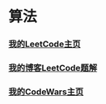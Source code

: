 # 算法

### <a href="https://leetcode-cn.com/u/ituring/" target="_blank">我的LeetCode主页</a>
### <a href="https://blog.csdn.net/zhongbeizhoujie?type=blog" target="_blank">我的博客LeetCode题解</a>
### <a href="https://www.codewars.com/users/iTuring" target="_blank">我的CodeWars主页</a>

